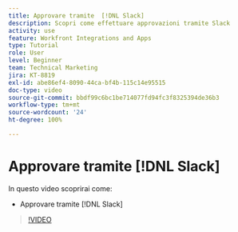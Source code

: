 ```yaml
---
title: Approvare tramite  [!DNL Slack]
description: Scopri come effettuare approvazioni tramite Slack
activity: use
feature: Workfront Integrations and Apps
type: Tutorial
role: User
level: Beginner
team: Technical Marketing
jira: KT-8819
exl-id: abe86ef4-8090-44ca-bf4b-115c14e95515
doc-type: video
source-git-commit: bbdf99c6bc1be714077fd94fc3f8325394de36b3
workflow-type: tm+mt
source-wordcount: '24'
ht-degree: 100%

---
```


# Approvare tramite [!DNL Slack]

In questo video scoprirai come:

* Approvare tramite [!DNL Slack]

>[!VIDEO](https://video.tv.adobe.com/v/335119/?quality=12&learn=on&enablevpops=1)
